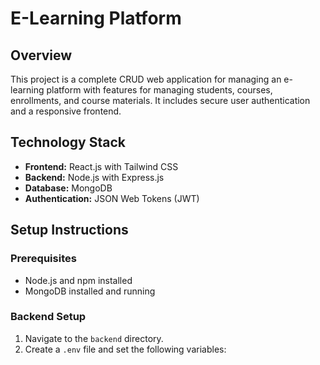 # E-Learning Platform

## Overview
This project is a complete CRUD web application for managing an e-learning platform with features for managing students, courses, enrollments, and course materials. It includes secure user authentication and a responsive frontend.

## Technology Stack
- **Frontend:** React.js with Tailwind CSS
- **Backend:** Node.js with Express.js
- **Database:** MongoDB
- **Authentication:** JSON Web Tokens (JWT)

## Setup Instructions

### Prerequisites
- Node.js and npm installed
- MongoDB installed and running

### Backend Setup
1. Navigate to the `backend` directory.
2. Create a `.env` file and set the following variables:
   